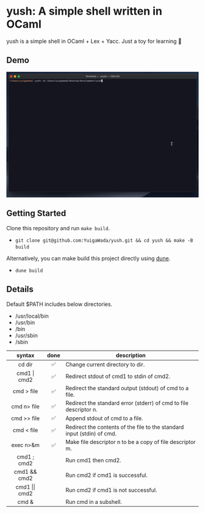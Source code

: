 # yush: A simple shell written in OCaml

yush is a simple shell in OCaml + Lex + Yacc. Just a toy for learning 🧠

## Demo

<img align="center" src="images/demo.gif">

## Getting Started

Clone this repository and run `make build`.

- `git clone git@github.com:YuigaWada/yush.git && cd yush && make -B build`

Alternatively, you can make build this project directly using [dune](https://github.com/ocaml/dune).

- `dune build`

## Details

Default $PATH includes below directories.

- /usr/local/bin
- /usr/bin
- /bin
- /usr/sbin
- /sbin

| syntax | done | description |
| :-: | :-: | - |
| cd dir | ✅ | 	Change current directory to dir.  |
| cmd1 &#124; cmd2 | ✅ | Redirect stdout of cmd1 to stdin of cmd2.  |
| cmd > file | ✅ | Redirect the standard output (stdout) of cmd to a file. |
| cmd n> file | ✅ | Redirect the standard error (stderr) of cmd to file descriptor n. |
| cmd >> file | ✅ | Append stdout of cmd to a file. |
| cmd < file | ✅ | Redirect the contents of the file to the standard input (stdin) of cmd. |
| exec n>&m | ✅ | Make file descriptor n to be a copy of file descriptor m. |
| cmd1 ; cmd2 |  | Run cmd1 then cmd2. |
| cmd1 && cmd2 |  | Run cmd2 if cmd1 is successful. |
| cmd1 &#124;&#124; cmd2 |  | Run cmd2 if cmd1 is not successful. |
| cmd & |  | Run cmd in a subshell. |



<!-- cd /Users/yuigawada/Desktop/Development/yush
ls -a
cat < yush.ml | grep let >test 2>&1
cat test
emacs yush.ml
neofetch -->